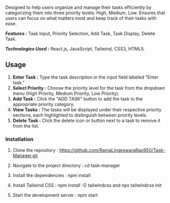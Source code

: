 Designed to help users organize and manage their tasks efficiently by categorizing them into three priority levels:  High, Medium, Low. Ensures that users can focus on what matters most and keep track of their tasks with ease.

***Features :***  Task Input, Priority Selection, Add Task, Task Display, Delete Task.

***Technologies Used :*** React.js, JavaScript, Tailwind, CSS3, HTML5.
## Usage
1. **Enter Task :** Type the task description in the input field labeled "Enter task."
2. **Select Priority :** Choose the priority level for the task from the dropdown menu (High Priority, Medium Priority, Low Priority).
3. **Add Task :** Click the "ADD TASK" button to add the task to the appropriate priority category.
4. **View Tasks :** The tasks will be displayed under their respective priority sections, each highlighted to distinguish between priority levels.
5. **Delete Task :** Click the delete icon or button next to a task to remove it from the list.

### Installation
1. Clone the repository : https://github.com/RamaLingeswaraRao950/Task-Manager.git
   
2. Navigate to the project directory : cd task-manager
    
3. Install the dependencies : npm install
    
4. Install Tailwind CSS : npm install -D tailwindcss   and   npx tailwindcss init

5. Start the development server :   npm start
